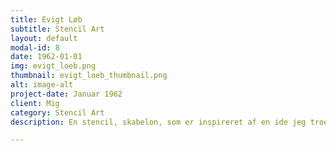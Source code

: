 ```yaml
---
title: Evigt Løb
subtitle: Stencil Art
layout: default
modal-id: 8
date: 1962-01-01
img: evigt_loeb.png
thumbnail: evigt_loeb_thumbnail.png
alt: image-alt
project-date: Januar 1962
client: Mig
category: Stencil Art
description: En stencil, skabelon, som er inspireret af en ide jeg troede jeg fik, men så var symbolet med de evigt løbende ben åbenbart allerede en ting. 

---
```

